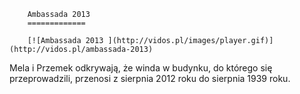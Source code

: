 
        Ambassada 2013 
        =============
        
        [![Ambassada 2013 ](http://vidos.pl/images/player.gif)](http://vidos.pl/ambassada-2013)
        
        
 Mela i Przemek odkrywają, że winda w budynku, do którego się przeprowadzili, przenosi z sierpnia 2012 roku do sierpnia 1939 roku.
    